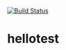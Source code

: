 [![Build Status](https://travis-ci.com/marekkokot/hello.svg?branch=master)](https://travis-ci.com/marekkokot/hello)
# hellotest
